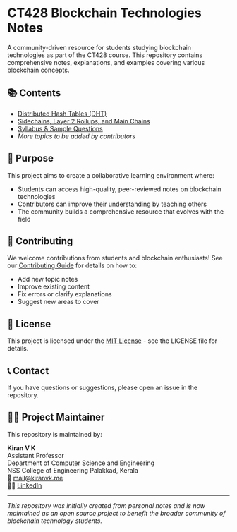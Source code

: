 # CT428 Blockchain Technologies Notes

A community-driven resource for students studying blockchain technologies as part of the CT428 course. This repository contains comprehensive notes, explanations, and examples covering various blockchain concepts.

## 📚 Contents

- [Distributed Hash Tables (DHT)](./DHT_Distributed_Hash_Tables.md)
- [Sidechains, Layer 2 Rollups, and Main Chains](./sidechains_layer2%20scaling_main%20chains.md)
- [Syllabus & Sample Questions](./Syllabus_sample_questions%20.md)
- *More topics to be added by contributors*

## 🎯 Purpose

This project aims to create a collaborative learning environment where:

- Students can access high-quality, peer-reviewed notes on blockchain technologies
- Contributors can improve their understanding by teaching others
- The community builds a comprehensive resource that evolves with the field

## 🤝 Contributing

We welcome contributions from students and blockchain enthusiasts! See our [Contributing Guide](./CONTRIBUTING.md) for details on how to:

- Add new topic notes
- Improve existing content
- Fix errors or clarify explanations
- Suggest new areas to cover

## 📝 License

This project is licensed under the [MIT License](./LICENSE) - see the LICENSE file for details.

## 📞 Contact

If you have questions or suggestions, please open an issue in the repository.

## 👨‍🏫 Project Maintainer

This repository is maintained by:

**Kiran V K**  
Assistant Professor  
Department of Computer Science and Engineering  
NSS College of Engineering Palakkad, Kerala  
📧 [mail@kiranvk.me](mailto:mail@kiranvk.me)  
👨‍💼 [LinkedIn](https://www.linkedin.com/in/kiranvk-kvk)

---

*This repository was initially created from personal notes and is now maintained as an open source project to benefit the broader community of blockchain technology students.*